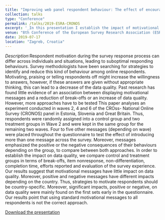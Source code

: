 ```yaml
---
title: "Improving web panel respondent behaviour: The effect of encouragement messages throughout the course of the survey"
collection: talks
type: "Conference"
permalink: /talks/2019-ESRA-CRONOS
excerpt: '_In this presentation I establish the impact of motivational messages in web surveys on data quality, using an experiment conducted in waves 2, 4 and 6 of the CROss-National Online Survey (CRONOS) panel_ [Read more](https://orioljbosch.github.io/talks/2019-ESRA-CRONOS)'
venue: "8th Conference of the European Survey Research Association (ESRA)"
date: 2019-07-17
location: "Zagreb, Croatia"
---
```


_Description_:Respondent motivation during the survey response process can differ across individuals and situations, leading to suboptimal responding behaviours. Survey methodologists have been searching for strategies to identify and reduce this kind of behaviour among online respondents. Motivating, praising or telling respondents off might increase the willingness to answers, however, if these answers are given without appropriate thinking, this can lead to a decrease of the data quality. Past research has found little evidence of an association between displaying motivational messages and a reduction of break-offs or an increase of data quality. However, more approaches have to be tested
This paper analyses an experiment conducted in waves 2, 4 and 6 of the CROss- National Online Survey (CRONOS) panel in Estonia, Slovenia and Great Britain. Thus, respondents were randomly assigned into a control group and two treatment groups in Wave 2 and were kept in the same group for the remaining two waves. Four to five other messages (depending on wave) were placed throughout the questionnaire to test the effect of introducing more than one message across the survey. Moreover, messages emphasized the positive or the negative consequences of their behaviours depending on the group, to compare between both approaches. In order to establish the impact on data quality, we compare control and treatment groups in terms of break-offs, item nonresponse, non-differentiation, completion time, efforts reported and evaluation of the survey experience. 
Our results suggest that motivational messages have little impact on data quality. Moreover, positive and negative messages have different impacts depending on the country. Thus, strategies to motivate respondents should be country-specific. Moreover, significant impacts, positive or negative, on data quality were mainly found on the first sets early in the questionnaire. Our results point that using standard motivational messages to all respondents is not the correct approach. 

[Download the presentation](http://orioljbosch.github.io/files/Bosch_Oriol_CRONOS.pdf)
